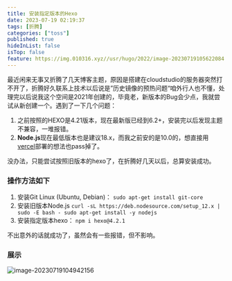```yaml
---
title: 安装指定版本的Hexo
date: 2023-07-19 02:19:37
tags: [折腾]
categories: ["toss"] 
published: true
hideInList: false
isTop: false
feature: https://img.010316.xyz//usr/hugo/2022/image-20230719105622084.png
---
```

最近闲来无事又折腾了几天博客主题，原因是搭建在cloudstudio的服务器突然打不开了，折腾好久联系上技术以后说是”历史镜像的预热问题“咱外行人也不懂，处理完以后说我这个空间是2021年创建的，毕竟老，新版本的Bug会少点，我就尝试从新创建一个。遇到了一下几个问题：

1. 之前按照的HEXO是4.21版本，现在最新版已经到6.2+，安装完以后发现主题不兼容，一堆报错。
2. **Node.js**现在最低版本也是建议18.x，而我之前安的是10.0的，想直接用[vercel](https://vercel.com/)部署的想法也pass掉了。

没办法，只能尝试按照旧版本的hexo了，在折腾好几天以后，总算安装成功。

### 操作方法如下

1. 安装Git Linux (Ubuntu, Debian)：
`sudo apt-get install git-core`
2. 安装旧版本Node.js
`curl -sL https://deb.nodesource.com/setup_12.x | sudo -E bash -
sudo apt-get install -y nodejs`
3. 安装指定版本hexo：
`npm i hexo@4.2.1`

不出意外的话就成功了，虽然会有一些报错，但不影响。

### 展示

![image-20230719104942156](https://img.010316.xyz//usr/hugo/2022/image-20230719104942156.png)

